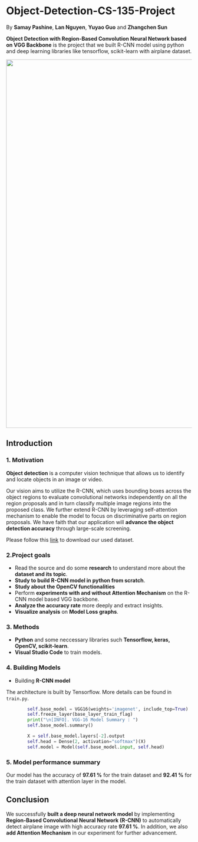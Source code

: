 # Object-Detection-CS-135-Project
By **Samay Pashine**, **Lan Nguyen**, **Yuyao Guo** and **Zhangchen Sun** 

**Object Detection with Region-Based Convolution Neural Network based on VGG Backbone** is the project that we built R-CNN model using python
and deep learning libraries like tensorflow, scikit-learn with airplane dataset.

<img src="https://miro.medium.com/max/1000/1*NLnnf_M4Nlm4p1GAWrWUCQ.gif" width="1000">
     
## Introduction

### 1. Motivation
**Object detection** is a computer vision technique that allows us to identify and locate objects in an image or video. 

Our vision aims to utilize the R-CNN, which uses bounding boxes across the object regions to evaluate convolutional networks independently on all the region proposals and in turn classify multiple image regions into the proposed class. We further extend R-CNN by leveraging self-attention mechanism to enable the model to focus on discriminative parts on region proposals. We have faith that our application will **advance the object detection accuracy** through large-scale screening.

Please follow this [link](https://www.kaggle.com/datasets/pranavraikokte/airplanes-dataset-for-rcnn) to download our used dataset.

### 2.Project goals
- Read the source and do some **research** to understand more about the **dataset and its topic**.
- **Study to build R-CNN model in python from scratch**.
- **Study about the OpenCV functionalities**
- Perform **experiments with and without Attention Mechanism** on the R-CNN model based VGG backbone. 
- **Analyze the accuracy rate** more deeply and extract insights.
- **Visualize analysis** on **Model Loss graphs**.
### 3. Methods
* **Python** and some neccessary libraries such **Tensorflow, keras, OpenCV, scikit-learn**.
* **Visual Studio Code** to train models.

### 4. Building Models
* Building **R-CNN model**

The architecture is built by Tensorflow. More details can be found in `train.py`.

```python
        self.base_model = VGG16(weights='imagenet', include_top=True)
        self.freeze_layer(base_layer_train_flag)
        print("\n[INFO]. VGG-16 Model Summary : ")
        self.base_model.summary()

        X = self.base_model.layers[-2].output
        self.head = Dense(2, activation="softmax")(X)
        self.model = Model(self.base_model.input, self.head)
```

### 5. Model performance summary

Our model has the accuracy of **97.61 %** for the train dataset and **92.41 %** for the train dataset with attention layer in the model. 

## Conclusion

We successfully **built a deep neural network model** by implementing **Region-Based Convolutional Neural Network (R-CNN)** to automatically detect airplane image with high accuracy rate **97.61 %**.
In addition, we also **add Attention Mechanism** in our experiment for further advancement.
